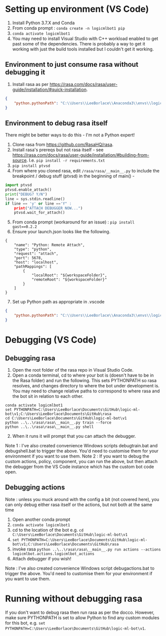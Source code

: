 # Setting up environment (VS Code)
1. Install Python 3.7.X and Conda
2. From conda prompt : `conda create -n logicmlbot1 pip`
3. `conda activate logicmlbot1`
4. You may need to install Visual Studio with C++ workload enabled to get past some of the dependencies. There is probably a way to get it working with just the build tools installed but I couldn't get it working.

## Environment to just consume rasa without debugging it
1. Install rasa as per https://rasa.com/docs/rasa/user-guide/installation/#quick-installation.

```json
{
    "python.pythonPath": "C:\\Users\\LeeBorlace\\Anaconda3\\envs\\logicmlbot1\\python.exe"
}
```

## Environment to debug rasa itself
There might be better ways to do this - I'm not a Python expert!
1. Clone rasa from https://github.com/RasaHQ/rasa.
2. Install rasa's prereqs but not rasa itself - see https://rasa.com/docs/rasa/user-guide/installation/#building-from-source. I.e. `pip install -r requirements.txt`
3. `pip install ptvsd`
4. From where you cloned rasa, edit `/rasa/rasa/__main__.py` to include the breakpoint / debug stuff (ptvsd) in the beginning of main() -
```python
import ptvsd
ptvsd.enable_attach()
print("DEBUG? Y/N")
line = sys.stdin.readline()
if line == 'y' or line =='Y" :
    print("ATTACH DEBUGGER NOW...")
    ptvsd.wait_for_attach()
```
5. From conda prompt (workaround for an issue) : ```pip install gast==0.2.2```
6. Ensure your launch.json looks like the following.

```
{
    "name": "Python: Remote Attach",
    "type": "python",
    "request": "attach",
    "port": 5678,
    "host": "localhost",
    "pathMappings": [
        {
            "localRoot": "${workspaceFolder}",
            "remoteRoot": "${workspaceFolder}"
        }
    ]
}
```

7. Set up Python path as appropriate in .vscode

```json
{
    "python.pythonPath": "C:\\Users\\LeeBorlace\\Anaconda3\\envs\\logicmlbot1\\python.exe"
}
```

# Debugging  (VS Code)
## Debugging rasa
1. Open the root folder of the rasa repo in Visual Studio Code.
2. Open a conda terminal, cd to where your bot is (doesn't have to be in the Rasa folder) and run the following. This sets PYTHONPATH so rasa resolves, and changes directory to where the bot under development is. You may need to change relative paths to correspond to where rasa and the bot sit in relation to each other.

```
conda activate logicmlbot1
set PYTHONPATH=C:\Users\LeeBorlace\Documents\GitHub\logic-ml-bot\v1;C:\Users\LeeBorlace\Documents\GitHub\rasa
cd C:\Users\LeeBorlace\Documents\GitHub\logic-ml-bot\v1
python ..\..\rasa\rasa\__main__.py train --force
python ..\..\rasa\rasa\__main__.py shell
 ```

2. When it runs it will prompt that you can attach the debugger.

Note 1 : I've also created convenience Windows scripts debugtrain.bat and debugshell.bat to trigger the above. You'd need to customise them for your environment if you want to use them.
Note 2 : If you want to debug the custom actions, policy, component, you can run the above, but then attach the debugger from the VS Code instance which has the custom bot code open.

## Debugging actions
Note : unless you muck around with the config a bit (not covered here), you can only debug either rasa itself or the actions, but not both at the same time

1. Open another conda prompt
2. `conda activate logicmlbot1`
3. cd to the location of the bot e.g. `cd C:\Users\LeeBorlace\Documents\GitHub\logic-ml-bot\v1`
4. `set PYTHONPATH=C:\Users\LeeBorlace\Documents\GitHub\logic-ml-bot\v1;C:\Users\LeeBorlace\Documents\GitHub\rasa`
5. invoke rasa `python ..\..\rasa\rasa\__main__.py run actions --actions logicmlbot.actions.logicmlbot_actions`
6. Attach debugger if you wish!

Note : I've also created convenience Windows script debugactions.bat to trigger the above. You'd need to customise them for your environment if you want to use them.

# Running without debugging rasa
If you don't want to debug rasa then run rasa as per the docco. However, make sure PYTHONPATH is set to allow Python to find any custom modules for this bot, e.g. `set PYTHONPATH=C:\Users\LeeBorlace\Documents\GitHub\logic-ml-bot\v1`. 

